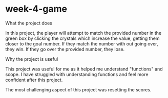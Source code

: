 # week-4-game

What the project does

In this project, the player will attempt to match the provided number in the green box by clicking the crystals which increase the value, getting them closer to the goal number.  If they match the number with out going over, they win.  If they go over the provided number, they lose.  


Why the project is useful

This project was useful for me as it helped me understand "functions" and scope.  I have struggled with understanding functions and feel more confident after this project. 

The most challenging aspect of this project was resetting the scores.  

